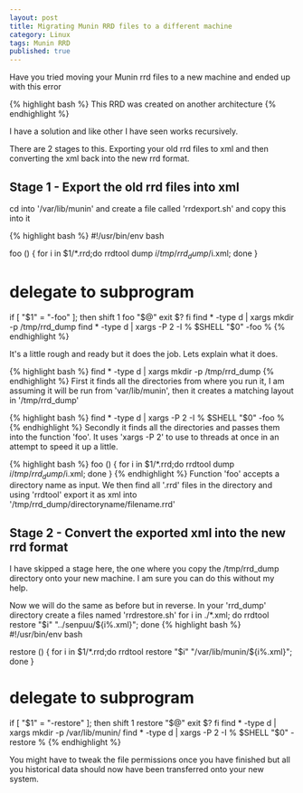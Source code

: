 ```yaml
---
layout: post
title: Migrating Munin RRD files to a different machine
category: Linux
tags: Munin RRD
published: true
---
```

Have you tried moving your Munin rrd files to a new machine and ended up with this error

{% highlight bash %}
This RRD was created on another architecture
{% endhighlight %}

I have a solution and like other I have seen works recursively.
<!-- more -->

There are 2 stages to this.  Exporting your old rrd files to xml and then converting the xml back into the new rrd
format.  

## Stage 1 - Export the old rrd files into xml

cd into '/var/lib/munin' and create a file called 'rrdexport.sh' and copy this into it

{% highlight bash %}
#!/usr/bin/env bash

foo () {
	for i in $1/*.rrd;do 
		rrdtool dump $i /tmp/rrd_dump/$i.xml;
	done
}
# delegate to subprogram
if [ "$1" = "-foo" ]; then
	shift 1
	foo "$@"
	exit $?
fi
find * -type d | xargs mkdir -p /tmp/rrd_dump
find * -type d | xargs -P 2 -I % $SHELL "$0" -foo %
{% endhighlight %}

It's a little rough and ready but it does the job.  Lets explain what it does.  

{% highlight bash %}
find * -type d | xargs mkdir -p /tmp/rrd_dump
{% endhighlight %}
First it finds all the directories from where you run it, I am assuming it will be run from 'var/lib/munin', 
then it creates a matching layout in '/tmp/rrd_dump'

{% highlight bash %}
find * -type d | xargs -P 2 -I % $SHELL "$0" -foo %
{% endhighlight %}
Secondly it finds all the directories and passes them into the function 'foo'.  It uses 'xargs -P 2' to use to threads 
at once in an attempt to speed it up a little.

{% highlight bash %}
foo () {
	for i in $1/*.rrd;do 
		rrdtool dump $i /tmp/rrd_dump/$i.xml;
	done
}
{% endhighlight %}
Function 'foo' accepts a directory name as input.  We then find all '.rrd' files in the directory and 
using 'rrdtool' export it as xml into '/tmp/rrd_dump/directoryname/filename.rrd'

## Stage 2 - Convert the exported xml into the new rrd format

I have skipped a stage here, the one where you copy the /tmp/rrd_dump directory onto your new machine.  I am sure you can do this without my help.  

Now we will do the same as before but in reverse. In your 'rrd_dump' directory create a files named 'rrdrestore.sh'
for i in ./*.xml; do rrdtool restore "$i" "../senpuu/${i%.xml}"; done
{% highlight bash %}
#!/usr/bin/env bash

restore () {
	for i in $1/*.rrd;do 
		rrdtool restore "$i" "/var/lib/munin/${i%.xml}";
	done
}
# delegate to subprogram
if [ "$1" = "-restore" ]; then
	shift 1
	restore "$@"
	exit $?
fi
find * -type d | xargs mkdir -p /var/lib/munin/
find * -type d | xargs -P 2 -I % $SHELL "$0" -restore %
{% endhighlight %}

You might have to tweak the file permissions once you have finished but all you historical data should
now have been transferred onto your new system.
